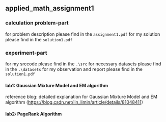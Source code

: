## applied_math_assignment1
### calculation problem-part
for problem description please find in the `assignment1.pdf`
for my solution please find in the `solution1.pdf`
### experiment-part
for my srccode please find in the `.\src`
for necessary datasets please find in the `.\datasets`
for my observation and report please find in the `solution1.pdf`
#### lab1: Gaussian Mixture Model and EM algorithm
reference blog: detailed explanation for Gaussian Mixture Model and EM algorithm (https://blog.csdn.net/lin_limin/article/details/81048411)
#### lab2: PageRank Algorithm
